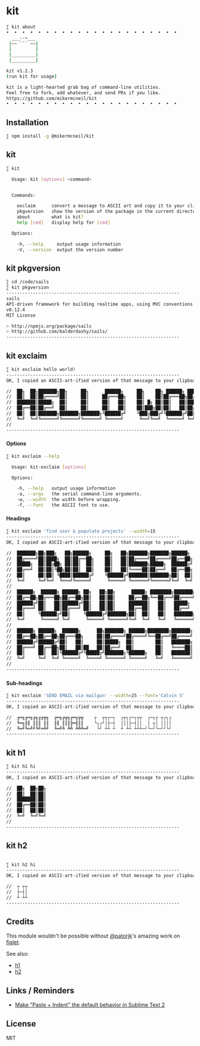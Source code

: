 # kit

```bash
∑ kit about
•  •  •  •  •  •  •  •  •  •  •  •  •  •  •  •  •  •  •  •  •  •  
  ___--¬___
 |~~ ``` ~~|
 |         |
 |_________|
 |_________|

kit v1.2.3
(run kit for usage)

kit is a light-hearted grab bag of command-line utilities.
Feel free to fork, add whatever, and send PRs if you like.
https://github.com/mikermcneil/kit
•  •  •  •  •  •  •  •  •  •  •  •  •  •  •  •  •  •  •  •  •  •  
```


## Installation

```bash
∑ npm install -g @mikermcneil/kit
```

## kit

```bash
∑ kit

  Usage: kit [options] <command>


  Commands:

    exclaim      convert a message to ASCII art and copy it to your clipboard
    pkgversion   show the version of the package in the current directory
    about        what is kit?
    help [cmd]   display help for [cmd]

  Options:

    -h, --help     output usage information
    -V, --version  output the version number

```

## kit pkgversion

```bash
∑ cd /code/sails
∑ kit pkgversion 
-----------------------------------------------------------------
sails
API-driven framework for building realtime apps, using MVC conventions (based on Express and Socket.io)
v0.12.4
MIT License

> http://npmjs.org/package/sails
> http://github.com/balderdashy/sails/
-----------------------------------------------------------------
```



## kit exclaim


```bash
∑ kit exclaim hello world!
-----------------------------------------------------------------
OK, I copied an ASCII-art-ified version of that message to your clipboard:

//  ██╗  ██╗███████╗██╗     ██╗      ██████╗     ██╗    ██╗ ██████╗ ██████╗ ██╗     ██████╗ ██╗
//  ██║  ██║██╔════╝██║     ██║     ██╔═══██╗    ██║    ██║██╔═══██╗██╔══██╗██║     ██╔══██╗██║
//  ███████║█████╗  ██║     ██║     ██║   ██║    ██║ █╗ ██║██║   ██║██████╔╝██║     ██║  ██║██║
//  ██╔══██║██╔══╝  ██║     ██║     ██║   ██║    ██║███╗██║██║   ██║██╔══██╗██║     ██║  ██║╚═╝
//  ██║  ██║███████╗███████╗███████╗╚██████╔╝    ╚███╔███╔╝╚██████╔╝██║  ██║███████╗██████╔╝██╗
//  ╚═╝  ╚═╝╚══════╝╚══════╝╚══════╝ ╚═════╝      ╚══╝╚══╝  ╚═════╝ ╚═╝  ╚═╝╚══════╝╚═════╝ ╚═╝
//                                                                                             
-----------------------------------------------------------------
```

#### Options

```bash
∑ kit exclaim --help

  Usage: kit-exclaim [options]

  Options:

    -h, --help   output usage information
    -a, --args   the serial command-line arguments.
    -w, --width  the width before wrapping.
    -f, --font   the ASCII font to use.

```


#### Headings

```bash
∑ kit exclaim 'find user & populate projects' --width=15
-----------------------------------------------------------------
OK, I copied an ASCII-art-ified version of that message to your clipboard:

//  ███████╗██╗███╗   ██╗██████╗     ██╗   ██╗███████╗███████╗██████╗        ██╗       
//  ██╔════╝██║████╗  ██║██╔══██╗    ██║   ██║██╔════╝██╔════╝██╔══██╗       ██║       
//  █████╗  ██║██╔██╗ ██║██║  ██║    ██║   ██║███████╗█████╗  ██████╔╝    ████████╗    
//  ██╔══╝  ██║██║╚██╗██║██║  ██║    ██║   ██║╚════██║██╔══╝  ██╔══██╗    ██╔═██╔═╝    
//  ██║     ██║██║ ╚████║██████╔╝    ╚██████╔╝███████║███████╗██║  ██║    ██████║      
//  ╚═╝     ╚═╝╚═╝  ╚═══╝╚═════╝      ╚═════╝ ╚══════╝╚══════╝╚═╝  ╚═╝    ╚═════╝      
//                                                                                     
//  ██████╗  ██████╗ ██████╗ ██╗   ██╗██╗      █████╗ ████████╗███████╗                
//  ██╔══██╗██╔═══██╗██╔══██╗██║   ██║██║     ██╔══██╗╚══██╔══╝██╔════╝                
//  ██████╔╝██║   ██║██████╔╝██║   ██║██║     ███████║   ██║   █████╗                  
//  ██╔═══╝ ██║   ██║██╔═══╝ ██║   ██║██║     ██╔══██║   ██║   ██╔══╝                  
//  ██║     ╚██████╔╝██║     ╚██████╔╝███████╗██║  ██║   ██║   ███████╗                
//  ╚═╝      ╚═════╝ ╚═╝      ╚═════╝ ╚══════╝╚═╝  ╚═╝   ╚═╝   ╚══════╝                
//                                                                                     
//  ██████╗ ██████╗  ██████╗      ██╗███████╗ ██████╗████████╗███████╗                 
//  ██╔══██╗██╔══██╗██╔═══██╗     ██║██╔════╝██╔════╝╚══██╔══╝██╔════╝                 
//  ██████╔╝██████╔╝██║   ██║     ██║█████╗  ██║        ██║   ███████╗                 
//  ██╔═══╝ ██╔══██╗██║   ██║██   ██║██╔══╝  ██║        ██║   ╚════██║                 
//  ██║     ██║  ██║╚██████╔╝╚█████╔╝███████╗╚██████╗   ██║   ███████║                 
//  ╚═╝     ╚═╝  ╚═╝ ╚═════╝  ╚════╝ ╚══════╝ ╚═════╝   ╚═╝   ╚══════╝                 
//                                                                                     
-----------------------------------------------------------------
```

#### Sub-headings

```bash
∑ kit exclaim 'SEND EMAIL via mailgun' --width=25 --font='Calvin S'
-----------------------------------------------------------------
OK, I copied an ASCII-art-ified version of that message to your clipboard:

//  ╔═╗╔═╗╔╗╔╔╦╗  ╔═╗╔╦╗╔═╗╦╦    ┬  ┬┬┌─┐  ┌┬┐┌─┐┬┬  ┌─┐┬ ┬┌┐┌
//  ╚═╗║╣ ║║║ ║║  ║╣ ║║║╠═╣║║    └┐┌┘│├─┤  │││├─┤││  │ ┬│ ││││
//  ╚═╝╚═╝╝╚╝═╩╝  ╚═╝╩ ╩╩ ╩╩╩═╝   └┘ ┴┴ ┴  ┴ ┴┴ ┴┴┴─┘└─┘└─┘┘└┘
-----------------------------------------------------------------
```



## kit h1

```bash
∑ kit h1 hi
-----------------------------------------------------------------
OK, I copied an ASCII-art-ified version of that message to your clipboard:

//  ██╗  ██╗██╗
//  ██║  ██║██║
//  ███████║██║
//  ██╔══██║██║
//  ██║  ██║██║
//  ╚═╝  ╚═╝╚═╝
//             
-----------------------------------------------------------------
```


## kit h2

```bash

∑ kit h2 hi
-----------------------------------------------------------------
OK, I copied an ASCII-art-ified version of that message to your clipboard:

//  ┬ ┬┬
//  ├─┤│
//  ┴ ┴┴
-----------------------------------------------------------------
```



## Credits

This module wouldn\'t be possible without [@patorjk](https://github.com/patorjk)'s amazing work on [figlet](https://github.com/patorjk/figlet.js).

See also:
+ [h1](http://patorjk.com/software/taag/#p=display&c=c%2B%2B&f=ANSI%20Shadow&t=Use%20this%20font%20%0Ato%20delineate%0Amajor%20sections%0Aof%20your%20code%0A(no%20more%20than%0A%20once%20per%20every%0A%20200%20lines%20of%20code))
+ [h2](http://patorjk.com/software/taag/#p=display&c=c%2B%2B&f=Calvin%20S&t=use%20this%20font%20to%20indicate%0Asmaller%20sections%20of%20our%20code.%0A%0Ae.g.%0A%0ACLICK%0A%5B-build%20light%20in%20ribbon-%5D)



## Links / Reminders

+ [Make "Paste + Indent" the default behavior in Sublime Text 2](https://gist.github.com/mikermcneil/569874aad9a7c71a26ac8364c09f3a15)


## License

MIT
